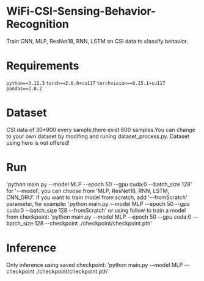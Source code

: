 # WiFi-CSI-Sensing-Behavior-Recognition
Train CNN, MLP, ResNet18, RNN, LSTM on CSI data to classify behavior.

# Requirements
`python==3.11.3`
`torch==2.0.0+cu117`
`torchvision==0.15.1+cu117`
`pandas==2.0.2`

# Dataset
CSI data of 30*900 every sample,there exist 600 samples.You can change to your own dataset by modifing and runing dataset_process.py.
Dataset using here is not offered!
# Run
'python main.py --model MLP --epoch 50 --gpu cuda:0 --batch_size 128'
for '--model', you can choose from 'MLP, ResNet18, RNN, LSTM, CNN_GRU'.
if you want to train model from scratch, add '--fromScratch' parameter, for example:
'python main.py --model MLP --epoch 50 --gpu cuda:0 --batch_size 128 --fromScratch'
or using follow to train a model from checkpoint:
'python main.py --model MLP --epoch 50 --gpu cuda:0 --batch_size 128 --checkpoint ./checkpoint/checkpoint.pth'
# Inference
Only inference using saved checkpoint:
'python main.py --model MLP --checkpoint ./checkpoint/checkpoint.pth'
